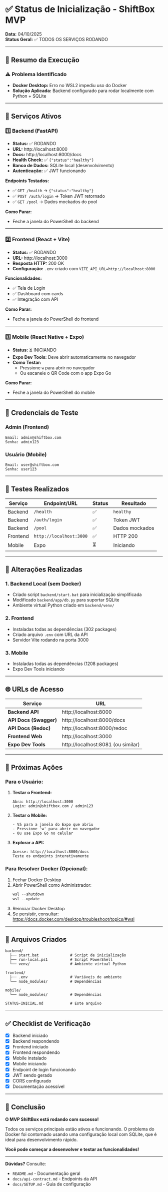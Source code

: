# ✅ Status de Inicialização - ShiftBox MVP

**Data:** 04/10/2025  
**Status Geral:** ✅ TODOS OS SERVIÇOS RODANDO

---

## 🎯 Resumo da Execução

### ⚠️ Problema Identificado
- **Docker Desktop:** Erro no WSL2 impediu uso do Docker
- **Solução Aplicada:** Backend configurado para rodar localmente com Python + SQLite

---

## 🚀 Serviços Ativos

### 1️⃣ Backend (FastAPI)
- **Status:** ✅ RODANDO
- **URL:** http://localhost:8000
- **Docs:** http://localhost:8000/docs
- **Health Check:** ✅ `{"status":"healthy"}`
- **Banco de Dados:** SQLite local (desenvolvimento)
- **Autenticação:** ✅ JWT funcionando

**Endpoints Testados:**
- ✅ `GET /health` → `{"status":"healthy"}`
- ✅ `POST /auth/login` → Token JWT retornado
- ✅ `GET /pool` → Dados mockados do pool

**Como Parar:**
- Feche a janela do PowerShell do backend

---

### 2️⃣ Frontend (React + Vite)
- **Status:** ✅ RODANDO
- **URL:** http://localhost:3000
- **Resposta HTTP:** 200 OK
- **Configuração:** `.env` criado com `VITE_API_URL=http://localhost:8000`

**Funcionalidades:**
- ✅ Tela de Login
- ✅ Dashboard com cards
- ✅ Integração com API

**Como Parar:**
- Feche a janela do PowerShell do frontend

---

### 3️⃣ Mobile (React Native + Expo)
- **Status:** ⏳ INICIANDO
- **Expo Dev Tools:** Deve abrir automaticamente no navegador
- **Como Testar:**
  - Pressione `w` para abrir no navegador
  - Ou escaneie o QR Code com o app Expo Go

**Como Parar:**
- Feche a janela do PowerShell do mobile

---

## 🔐 Credenciais de Teste

### Admin (Frontend)
```
Email: admin@shiftbox.com
Senha: admin123
```

### Usuário (Mobile)
```
Email: user@shiftbox.com
Senha: user123
```

---

## 🧪 Testes Realizados

| Serviço | Endpoint/URL | Status | Resultado |
|---------|--------------|--------|-----------|
| Backend | `/health` | ✅ | `healthy` |
| Backend | `/auth/login` | ✅ | Token JWT |
| Backend | `/pool` | ✅ | Dados mockados |
| Frontend | `http://localhost:3000` | ✅ | HTTP 200 |
| Mobile | Expo | ⏳ | Iniciando |

---

## 📝 Alterações Realizadas

### 1. Backend Local (sem Docker)
- Criado script `backend/start.bat` para inicialização simplificada
- Modificado `backend/app/db.py` para suportar SQLite
- Ambiente virtual Python criado em `backend/venv/`

### 2. Frontend
- Instaladas todas as dependências (302 packages)
- Criado arquivo `.env` com URL da API
- Servidor Vite rodando na porta 3000

### 3. Mobile
- Instaladas todas as dependências (1208 packages)
- Expo Dev Tools iniciando

---

## 🌐 URLs de Acesso

| Serviço | URL |
|---------|-----|
| **Backend API** | http://localhost:8000 |
| **API Docs (Swagger)** | http://localhost:8000/docs |
| **API Docs (Redoc)** | http://localhost:8000/redoc |
| **Frontend Web** | http://localhost:3000 |
| **Expo Dev Tools** | http://localhost:8081 (ou similar) |

---

## 🔄 Próximas Ações

### Para o Usuário:

1. **Testar o Frontend:**
   ```
   Abra: http://localhost:3000
   Login: admin@shiftbox.com / admin123
   ```

2. **Testar o Mobile:**
   ```
   - Vá para a janela do Expo que abriu
   - Pressione 'w' para abrir no navegador
   - Ou use Expo Go no celular
   ```

3. **Explorar a API:**
   ```
   Acesse: http://localhost:8000/docs
   Teste os endpoints interativamente
   ```

### Para Resolver Docker (Opcional):

1. Fechar Docker Desktop
2. Abrir PowerShell como Administrador:
   ```powershell
   wsl --shutdown
   wsl --update
   ```
3. Reiniciar Docker Desktop
4. Se persistir, consultar: https://docs.docker.com/desktop/troubleshoot/topics/#wsl

---

## 📂 Arquivos Criados

```
backend/
  ├── start.bat              # Script de inicialização
  ├── run-local.ps1          # Script PowerShell
  └── venv/                  # Ambiente virtual Python

frontend/
  ├── .env                   # Variáveis de ambiente
  └── node_modules/          # Dependências

mobile/
  └── node_modules/          # Dependências

STATUS-INICIAL.md            # Este arquivo
```

---

## ✅ Checklist de Verificação

- [x] Backend iniciado
- [x] Backend respondendo
- [x] Frontend iniciado
- [x] Frontend respondendo
- [x] Mobile instalado
- [x] Mobile iniciando
- [x] Endpoint de login funcionando
- [x] JWT sendo gerado
- [x] CORS configurado
- [x] Documentação acessível

---

## 🎉 Conclusão

**O MVP ShiftBox está rodando com sucesso!**

Todos os serviços principais estão ativos e funcionando. O problema do Docker foi contornado usando uma configuração local com SQLite, que é ideal para desenvolvimento rápido.

**Você pode começar a desenvolver e testar as funcionalidades!**

---

**Dúvidas?** Consulte:
- `README.md` - Documentação geral
- `docs/api-contract.md` - Endpoints da API
- `docs/SETUP.md` - Guia de configuração

